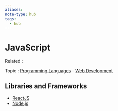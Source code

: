 ```yaml
---
aliases: 
note-type: hub
tags:
  - hub
---
```


# JavaScript

Related :

Topic : [Programming Languages](4-hub-notes-🚉/Programming%20Languages.md) - [Web Development](4-hub-notes-🚉/Web%20Development.md)

## Libraries and Frameworks

- [ReactJS](4-hub-notes-🚉/ReactJS.md)
- [Node.js](4-hub-notes-🚉/Node.js.md)
